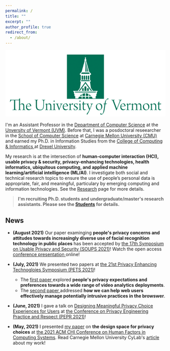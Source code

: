 ```yaml
---
permalink: /
title: ""
excerpt: ""
author_profile: true
redirect_from:
  - /about/
---
```

![UVM Logo](/images/UVMLogoSolid.png)

I'm an Assistant Professor in the <a href="https://www.uvm.edu/cems/cs" target="_blank">Department of Computer Science</a> at the <a href="https://www.uvm.edu/" target="_blank">Unversity of Vermont (UVM)</a>. Before that, I was a posdoctoral reseearcher in the <a href="https://www.cs.cmu.edu/" target="_blank">School of Computer Science</a> at <a href="https://www.cmu.edu/" target="_blank">Carnegie Mellon University (CMU)</a> and earned my Ph.D. in Information Studies from the <a href="http://drexel.edu/cci/" target="_blank"> College of Computing &amp; Informatics </a> at <a href="http://drexel.edu/" target="_blank">Drexel University</a>.

My research is at the intersection of **human-computer interaction (HCI), usable privacy &amp; security, privacy-enhancing technologies, health informatics, ubiquitous computing, and applied machine learning/artificial intelligence (ML/AI)**. I investigate both social and technical research topics to ensure the use of people’s personal data is appropriate, fair, and meaningful, particulary by emerging computing and information technologies. See the [Research](/research/) page for more details.

> **I'm recruiting Ph.D. students and undergraduate/master's research assistants. Please see the [Students](/students/) for details.**

<!--- News --->
## News

- **(August 2021)** Our paper examinging **people's privacy concerns and attitudes towards increasingly diverse use of facial recognition technology in public places** has been accepted by <a href="https://www.usenix.org/conference/soups2021" target="_blank">the 17th Symposium on Usable Privacy and Security (SOUPS 2021)</a>! Watch the open access <a href="https://www.usenix.org/conference/soups2021/presentation/zhang-shikun" target="_blank">conference presentation </a> online!

- **(July, 2021)** We presented two papers at <a href="https://petsymposium.org/2021/" target="_blank">the 21st Privacy Enhancing Technogloies Symposium (PETS 2021)</a>! 
  - The <a href="https://petsymposium.org/2021/files/papers/issue2/popets-2021-0028.pdf" target="_blank">first paper </a> explored **people's privacy expectations and preferences towards a wide range of video analytics deployments**. 
  - The <a href="https://petsymposium.org/2021/files/papers/issue4/popets-2021-0082.pdf" target="_blank">second paper </a> addressed **how we can help web users effectively manage potentially intrusive practices in the browswer**.

- **(June, 2021)** I gave a talk on <a href="https://www.youtube.com/watch?v=8WyTDerB9f4" target="_blank">Designing Meaningful Privacy Choice Experiences for Users</a> at <a href="https://fpf.org/fpf-event/pepr-2021-conference-on-privacy-engineering-practice-and-respect-2/)" target="_blank">the Conference on Privacy Engineering Practice and Respect (PEPR 2021)</a>!

- **(May, 2021)** I presented <a href="https://dl.acm.org/doi/10.1145/3411764.3445148" target="_blank">my paper</a> on **the design space for privacy choices** at <a href="https://chi2021.acm.org/" target="_blank">the 2021 ACM CHI Conference on Human Factors in Computing Systems</a>. Read Carnegie Mellon University CyLab's <a href="https://cylab.cmu.edu/news/2021/05/13-privacydesign.html" target="_blank">article</a> about my work!

<!--- Travel --->


